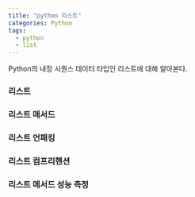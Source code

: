 ```yaml
---
title: "python 리스트"
categories: Python
tags:
  - python
  - list
---
```


Python의 내장 시퀀스 데이터 타입인 리스트에 대해 알아본다.

### 리스트

### 리스트 메서드

####

### 리스트 언패킹

### 리스트 컴프리헨션

### 리스트 메서드 성능 측정